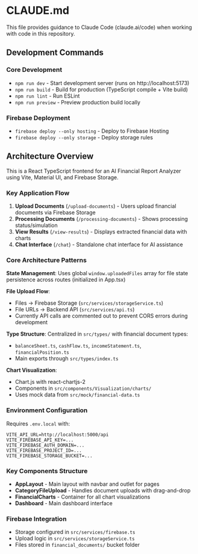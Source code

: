 # CLAUDE.md

This file provides guidance to Claude Code (claude.ai/code) when working with code in this repository.

## Development Commands

### Core Development
- `npm run dev` - Start development server (runs on http://localhost:5173)
- `npm run build` - Build for production (TypeScript compile + Vite build)
- `npm run lint` - Run ESLint
- `npm run preview` - Preview production build locally

### Firebase Deployment
- `firebase deploy --only hosting` - Deploy to Firebase Hosting
- `firebase deploy --only storage` - Deploy storage rules

## Architecture Overview

This is a React TypeScript frontend for an AI Financial Report Analyzer using Vite, Material UI, and Firebase Storage.

### Key Application Flow
1. **Upload Documents** (`/upload-documents`) - Users upload financial documents via Firebase Storage
2. **Processing Documents** (`/processing-documents`) - Shows processing status/simulation
3. **View Results** (`/view-results`) - Displays extracted financial data with charts
4. **Chat Interface** (`/chat`) - Standalone chat interface for AI assistance

### Core Architecture Patterns

**State Management**: Uses global `window.uploadedFiles` array for file state persistence across routes (initialized in App.tsx)

**File Upload Flow**: 
- Files → Firebase Storage (`src/services/storageService.ts`)
- File URLs → Backend API (`src/services/api.ts`)
- Currently API calls are commented out to prevent CORS errors during development

**Type Structure**: Centralized in `src/types/` with financial document types:
- `balanceSheet.ts`, `cashFlow.ts`, `incomeStatement.ts`, `financialPosition.ts`
- Main exports through `src/types/index.ts`

**Chart Visualization**: 
- Chart.js with react-chartjs-2
- Components in `src/components/Visualization/charts/`
- Uses mock data from `src/mock/financial-data.ts`

### Environment Configuration

Requires `.env.local` with:
```
VITE_API_URL=http://localhost:5000/api
VITE_FIREBASE_API_KEY=...
VITE_FIREBASE_AUTH_DOMAIN=...
VITE_FIREBASE_PROJECT_ID=...
VITE_FIREBASE_STORAGE_BUCKET=...
```

### Key Components Structure
- **AppLayout** - Main layout with navbar and outlet for pages
- **CategoryFileUpload** - Handles document uploads with drag-and-drop
- **FinancialCharts** - Container for all chart visualizations
- **Dashboard** - Main dashboard interface

### Firebase Integration
- Storage configured in `src/services/firebase.ts`
- Upload logic in `src/services/storageService.ts`
- Files stored in `financial_documents/` bucket folder